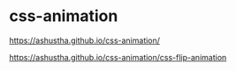 # css-animation

https://ashustha.github.io/css-animation/ 

https://ashustha.github.io/css-animation/css-flip-animation


